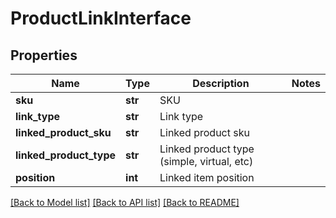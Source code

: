 # ProductLinkInterface

## Properties
Name | Type | Description | Notes
------------ | ------------- | ------------- | -------------
**sku** | **str** | SKU | 
**link_type** | **str** | Link type | 
**linked_product_sku** | **str** | Linked product sku | 
**linked_product_type** | **str** | Linked product type (simple, virtual, etc) | 
**position** | **int** | Linked item position | 

[[Back to Model list]](../README.md#documentation-for-models) [[Back to API list]](../README.md#documentation-for-api-endpoints) [[Back to README]](../README.md)


